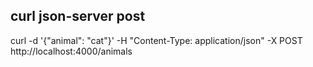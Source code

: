 ## curl json-server post

curl -d '{"animal": "cat"}' -H "Content-Type: application/json" -X POST http://localhost:4000/animals
